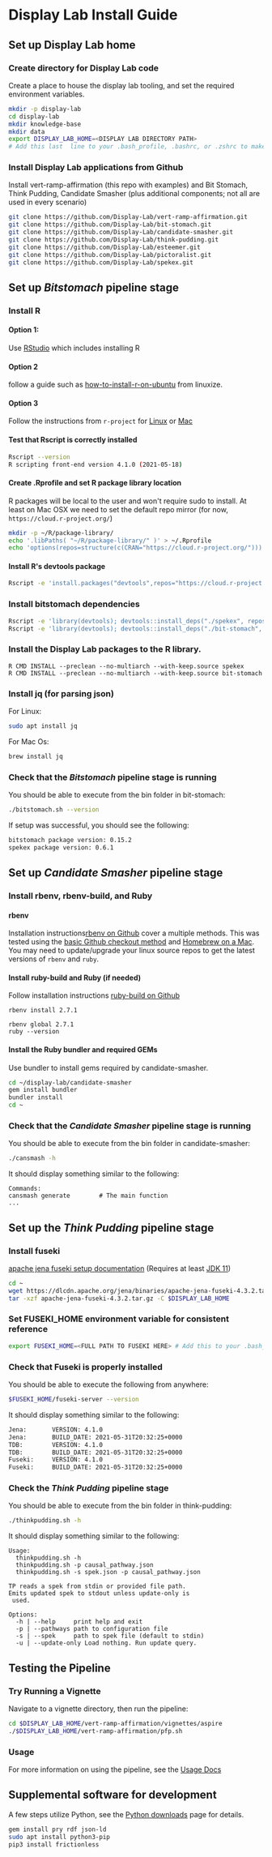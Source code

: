 # Display Lab Install Guide

## Set up Display Lab home

### Create directory for Display Lab code
Create a place to house the display lab tooling, and set the required environment variables.
```bash
mkdir -p display-lab
cd display-lab
mkdir knowledge-base
mkdir data
export DISPLAY_LAB_HOME=<DISPLAY LAB DIRECTORY PATH> 
# Add this last  line to your .bash_profile, .bashrc, or .zshrc to make it persistent
```

### Install Display Lab applications from Github
Install vert-ramp-affirmation (this repo with examples) and Bit Stomach, Think Pudding, Candidate Smasher (plus additional components; not all are used in every scenario)

```sh
git clone https://github.com/Display-Lab/vert-ramp-affirmation.git
git clone https://github.com/Display-Lab/bit-stomach.git
git clone https://github.com/Display-Lab/candidate-smasher.git
git clone https://github.com/Display-Lab/think-pudding.git
git clone https://github.com/Display-Lab/esteemer.git
git clone https://github.com/Display-Lab/pictoralist.git
git clone https://github.com/Display-Lab/spekex.git
```

## Set up _Bitstomach_ pipeline stage

### Install R

#### Option 1:
Use [RStudio](https://www.rstudio.com/products/rstudio/download/#download) which includes installing R

#### Option 2
follow a guide such as [how-to-install-r-on-ubuntu](https://linuxize.com/post/how-to-install-r-on-ubuntu-20-04/) from linuxize.

#### Option 3
Follow the instructions from `r-project` for [Linux](https://cloud.r-project.org/bin/linux/ubuntu) or [Mac](https://cloud.r-project.org/bin/macosx/)

#### Test that Rscript is correctly installed
```bash
Rscript --version
R scripting front-end version 4.1.0 (2021-05-18)
```
#### Create .Rprofile and set R package library location
R packages will be local to the user and won't require sudo to install. At least on Mac OSX we need to set the default repo mirror (for now, `https://cloud.r-project.org/`)
```sh
mkdir -p ~/R/package-library/
echo '.libPaths( "~/R/package-library/" )' > ~/.Rprofile
echo 'options(repos=structure(c(CRAN="https://cloud.r-project.org/")))' >> ~/.Rprofile
```
#### Install R's devtools package
```sh
Rscript -e 'install.packages("devtools",repos="https://cloud.r-project.org/")'
```

### Install bitstomach dependencies

```sh
Rscript -e 'library(devtools); devtools::install_deps("./spekex", repos="https://cloud.r-project.org/")'
Rscript -e 'library(devtools); devtools::install_deps("./bit-stomach", repos="https://cloud.r-project.org/")'
```

### Install the Display Lab packages to the R library.
```
R CMD INSTALL --preclean --no-multiarch --with-keep.source spekex
R CMD INSTALL --preclean --no-multiarch --with-keep.source bit-stomach
```

### Install jq (for parsing json)
For Linux:
```bash
sudo apt install jq
```

For Mac Os:
```bash
brew install jq
```

### Check that the _Bitstomach_ pipeline stage is running
You should be able to execute from the bin folder in bit-stomach:
```bash
./bitstomach.sh --version
```
If setup was successful, you should see the following:
```bash
bitstomach package version: 0.15.2
spekex package version: 0.6.1
```
## Set up _Candidate Smasher_ pipeline stage

### Install rbenv, rbenv-build, and Ruby

#### rbenv
Installation instructions[rbenv on Github](https://github.com/rbenv/rbenv#installation) cover a multiple methods.
This was tested using the [basic Github checkout method](https://github.com/rbenv/rbenv#basic-github-checkout) and [Homebrew on a Mac](https://github.com/rbenv/rbenv#using-package-managers). You may need to update/upgrade your linux source repos to get the latest versions of `rbenv` and `ruby`.

#### Install ruby-build and Ruby (if needed)
Follow installation instructions [ruby-build on Github](https://github.com/rbenv/ruby-build#readme)
```
rbenv install 2.7.1

rbenv global 2.7.1
ruby --version
```

#### Install the Ruby bundler and required GEMs
Use bundler to install gems required by candidate-smasher.

```sh
cd ~/display-lab/candidate-smasher
gem install bundler
bundler install
cd ~
```

### Check that the _Candidate Smasher_ pipeline stage is running
You should be able to execute from the bin folder in candidate-smasher:

```bash
./cansmash -h
```
It should display something similar to the following:

```shell
Commands:
cansmash generate        # The main function
...
```
## Set up the _Think Pudding_ pipeline stage

### Install fuseki
[apache jena fuseki setup documentation](https://jena.apache.org/documentation/fuseki2/index.html#download-fuseki)
(Requires at least [JDK 11](https://openjdk.java.net/install/))

```sh
cd ~
wget https://dlcdn.apache.org/jena/binaries/apache-jena-fuseki-4.3.2.tar.gz
tar -xzf apache-jena-fuseki-4.3.2.tar.gz -C $DISPLAY_LAB_HOME
```

### Set FUSEKI_HOME environment variable for consistent reference
```sh
export FUSEKI_HOME=<FULL PATH TO FUSEKI HERE> # Add this to your .bash_profile, .bashrc, or .zshrc to make it persistent
```
### Check that Fuseki is properly installed
You should be able to execute the following from anywhere:
```bash
$FUSEKI_HOME/fuseki-server --version
```

It should display something similar to the following:
```bash
Jena:       VERSION: 4.1.0
Jena:       BUILD_DATE: 2021-05-31T20:32:25+0000
TDB:        VERSION: 4.1.0
TDB:        BUILD_DATE: 2021-05-31T20:32:25+0000
Fuseki:     VERSION: 4.1.0
Fuseki:     BUILD_DATE: 2021-05-31T20:32:25+0000
```


### Check the _Think Pudding_ pipeline stage
You should be able to execute from the bin folder in think-pudding:

```bash
./thinkpudding.sh -h
```
It should display something similar to the following:

```shell
Usage:
  thinkpudding.sh -h
  thinkpudding.sh -p causal_pathway.json   
  thinkpudding.sh -s spek.json -p causal_pathway.json   

TP reads a spek from stdin or provided file path.  
Emits updated spek to stdout unless update-only is
 used.

Options:
  -h | --help     print help and exit
  -p | --pathways path to configuration file
  -s | --spek     path to spek file (default to stdin)
  -u | --update-only Load nothing. Run update query.
```
## Testing the Pipeline
### Try Running a Vignette
Navigate to a vignette directory, then run the pipeline:
```bash
cd $DISPLAY_LAB_HOME/vert-ramp-affirmation/vignettes/aspire
./$DISPLAY_LAB_HOME/vert-ramp-affirmation/pfp.sh
```
### Usage
For more information on using the pipeline, see the [Usage Docs](usage.md)

## Supplemental software for development
A few steps utilize Python, see the [Python downloads](https://www.python.org/downloads/) page for details.
```sh
gem install pry rdf json-ld
sudo apt install python3-pip
pip3 install frictionless
```
